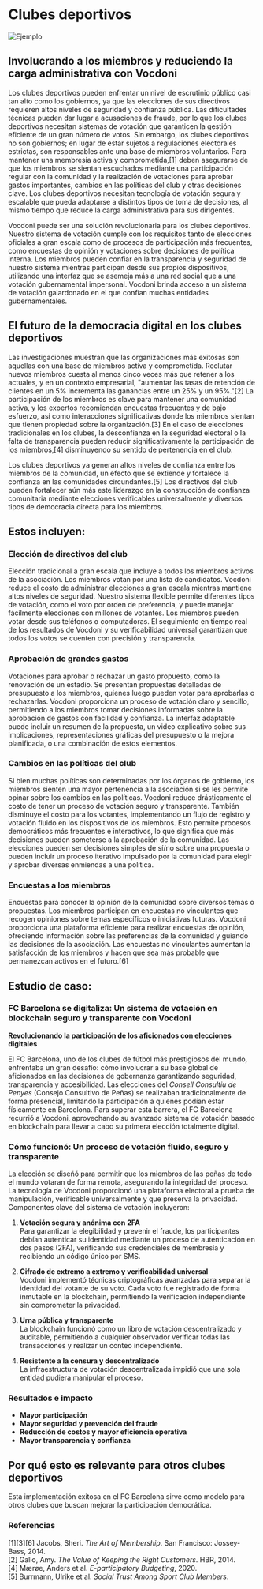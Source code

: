 # **Clubes deportivos**

![Ejemplo](/assets/sport.jpeg)

## **Involucrando a los miembros y reduciendo la carga administrativa con Vocdoni**

Los clubes deportivos pueden enfrentar un nivel de escrutinio público casi tan alto como los gobiernos, ya que las elecciones de sus directivos requieren altos niveles de seguridad y confianza pública. Las dificultades técnicas pueden dar lugar a acusaciones de fraude, por lo que los clubes deportivos necesitan sistemas de votación que garanticen la gestión eficiente de un gran número de votos. Sin embargo, los clubes deportivos no son gobiernos; en lugar de estar sujetos a regulaciones electorales estrictas, son responsables ante una base de miembros voluntarios. Para mantener una membresía activa y comprometida,[1] deben asegurarse de que los miembros se sientan escuchados mediante una participación regular con la comunidad y la realización de votaciones para aprobar gastos importantes, cambios en las políticas del club y otras decisiones clave. Los clubes deportivos necesitan tecnología de votación segura y escalable que pueda adaptarse a distintos tipos de toma de decisiones, al mismo tiempo que reduce la carga administrativa para sus dirigentes.

Vocdoni puede ser una solución revolucionaria para los clubes deportivos. Nuestro sistema de votación cumple con los requisitos tanto de elecciones oficiales a gran escala como de procesos de participación más frecuentes, como encuestas de opinión y votaciones sobre decisiones de política interna. Los miembros pueden confiar en la transparencia y seguridad de nuestro sistema mientras participan desde sus propios dispositivos, utilizando una interfaz que se asemeja más a una red social que a una votación gubernamental impersonal. Vocdoni brinda acceso a un sistema de votación galardonado en el que confían muchas entidades gubernamentales.

## **El futuro de la democracia digital en los clubes deportivos**

Las investigaciones muestran que las organizaciones más exitosas son aquellas con una base de miembros activa y comprometida. Reclutar nuevos miembros cuesta al menos cinco veces más que retener a los actuales, y en un contexto empresarial, "aumentar las tasas de retención de clientes en un 5% incrementa las ganancias entre un 25% y un 95%."[2] La participación de los miembros es clave para mantener una comunidad activa, y los expertos recomiendan encuestas frecuentes y de bajo esfuerzo, así como interacciones significativas donde los miembros sientan que tienen propiedad sobre la organización.[3] En el caso de elecciones tradicionales en los clubes, la desconfianza en la seguridad electoral o la falta de transparencia pueden reducir significativamente la participación de los miembros,[4] disminuyendo su sentido de pertenencia en el club.

Los clubes deportivos ya generan altos niveles de confianza entre los miembros de la comunidad, un efecto que se extiende y fortalece la confianza en las comunidades circundantes.[5] Los directivos del club pueden fortalecer aún más este liderazgo en la construcción de confianza comunitaria mediante elecciones verificables universalmente y diversos tipos de democracia directa para los miembros.

## **Estos incluyen:**

### **Elección de directivos del club**

Elección tradicional a gran escala que incluye a todos los miembros activos de la asociación. Los miembros votan por una lista de candidatos.
Vocdoni reduce el costo de administrar elecciones a gran escala mientras mantiene altos niveles de seguridad. Nuestro sistema flexible permite diferentes tipos de votación, como el voto por orden de preferencia, y puede manejar fácilmente elecciones con millones de votantes. Los miembros pueden votar desde sus teléfonos o computadoras. El seguimiento en tiempo real de los resultados de Vocdoni y su verificabilidad universal garantizan que todos los votos se cuenten con precisión y transparencia.

### **Aprobación de grandes gastos**

Votaciones para aprobar o rechazar un gasto propuesto, como la renovación de un estadio. Se presentan propuestas detalladas de presupuesto a los miembros, quienes luego pueden votar para aprobarlas o rechazarlas.
Vocdoni proporciona un proceso de votación claro y sencillo, permitiendo a los miembros tomar decisiones informadas sobre la aprobación de gastos con facilidad y confianza. La interfaz adaptable puede incluir un resumen de la propuesta, un video explicativo sobre sus implicaciones, representaciones gráficas del presupuesto o la mejora planificada, o una combinación de estos elementos.

### **Cambios en las políticas del club**

Si bien muchas políticas son determinadas por los órganos de gobierno, los miembros sienten una mayor pertenencia a la asociación si se les permite opinar sobre los cambios en las políticas.
Vocdoni reduce drásticamente el costo de tener un proceso de votación seguro y transparente. También disminuye el costo para los votantes, implementando un flujo de registro y votación fluido en los dispositivos de los miembros. Esto permite procesos democráticos más frecuentes e interactivos, lo que significa que más decisiones pueden someterse a la aprobación de la comunidad. Las elecciones pueden ser decisiones simples de sí/no sobre una propuesta o pueden incluir un proceso iterativo impulsado por la comunidad para elegir y aprobar diversas enmiendas a una política.

### **Encuestas a los miembros**

Encuestas para conocer la opinión de la comunidad sobre diversos temas o propuestas. Los miembros participan en encuestas no vinculantes que recogen opiniones sobre temas específicos o iniciativas futuras.
Vocdoni proporciona una plataforma eficiente para realizar encuestas de opinión, ofreciendo información sobre las preferencias de la comunidad y guiando las decisiones de la asociación. Las encuestas no vinculantes aumentan la satisfacción de los miembros y hacen que sea más probable que permanezcan activos en el futuro.[6]

## Estudio de caso:

### **FC Barcelona se digitaliza: Un sistema de votación en blockchain seguro y transparente con Vocdoni**

**Revolucionando la participación de los aficionados con elecciones digitales**

El FC Barcelona, uno de los clubes de fútbol más prestigiosos del mundo, enfrentaba un gran desafío: cómo involucrar a su base global de aficionados en las decisiones de gobernanza garantizando seguridad, transparencia y accesibilidad. Las elecciones del _Consell Consultiu de Penyes_ (Consejo Consultivo de Peñas) se realizaban tradicionalmente de forma presencial, limitando la participación a quienes podían estar físicamente en Barcelona.
Para superar esta barrera, el FC Barcelona recurrió a Vocdoni, aprovechando su avanzado sistema de votación basado en blockchain para llevar a cabo su primera elección totalmente digital.

### **Cómo funcionó: Un proceso de votación fluido, seguro y transparente**

La elección se diseñó para permitir que los miembros de las peñas de todo el mundo votaran de forma remota, asegurando la integridad del proceso. La tecnología de Vocdoni proporcionó una plataforma electoral a prueba de manipulación, verificable universalmente y que preserva la privacidad. Componentes clave del sistema de votación incluyeron:

1. **Votación segura y anónima con 2FA**  
   Para garantizar la elegibilidad y prevenir el fraude, los participantes debían autenticar su identidad mediante un proceso de autenticación en dos pasos (2FA), verificando sus credenciales de membresía y recibiendo un código único por SMS.

2. **Cifrado de extremo a extremo y verificabilidad universal**  
   Vocdoni implementó técnicas criptográficas avanzadas para separar la identidad del votante de su voto. Cada voto fue registrado de forma inmutable en la blockchain, permitiendo la verificación independiente sin comprometer la privacidad.

3. **Urna pública y transparente**  
   La blockchain funcionó como un libro de votación descentralizado y auditable, permitiendo a cualquier observador verificar todas las transacciones y realizar un conteo independiente.

4. **Resistente a la censura y descentralizado**  
   La infraestructura de votación descentralizada impidió que una sola entidad pudiera manipular el proceso.

### **Resultados e impacto**

- **Mayor participación**
- **Mayor seguridad y prevención del fraude**
- **Reducción de costos y mayor eficiencia operativa**
- **Mayor transparencia y confianza**

## **Por qué esto es relevante para otros clubes deportivos**

Esta implementación exitosa en el FC Barcelona sirve como modelo para otros clubes que buscan mejorar la participación democrática.

### **Referencias**

[1][3][6] Jacobs, Sheri. _The Art of Membership_. San Francisco: Jossey-Bass, 2014.  
[2] Gallo, Amy. _The Value of Keeping the Right Customers_. HBR, 2014.  
[4] Mærøe, Anders et al. _E-participatory Budgeting_, 2020.  
[5] Burrmann, Ulrike et al. _Social Trust Among Sport Club Members_.
